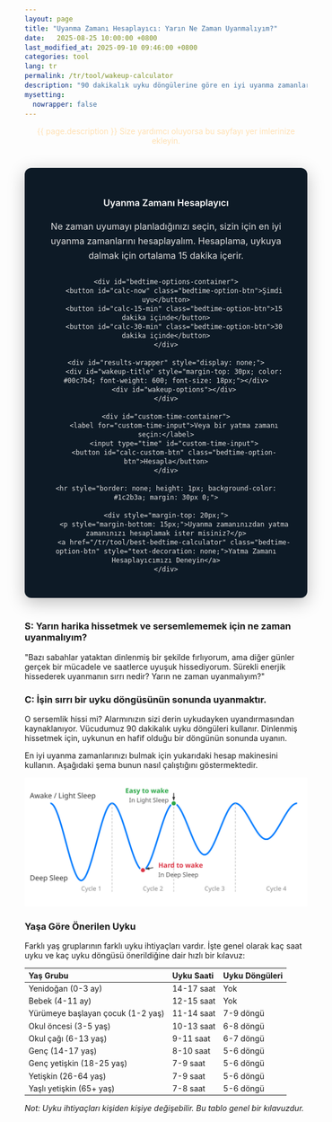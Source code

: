 ```yaml
---
layout: page
title: "Uyanma Zamanı Hesaplayıcı: Yarın Ne Zaman Uyanmalıyım?"
date:   2025-08-25 10:00:00 +0800
last_modified_at: 2025-09-10 09:46:00 +0800
categories: tool
lang: tr
permalink: /tr/tool/wakeup-calculator
description: "90 dakikalık uyku döngülerine göre en iyi uyanma zamanlarını bulun. Yenilenmiş ve enerjik hissederek uyanmanıza yardımcı olabilir."
mysetting:
  nowrapper: false
---
```


<p style="text-align:center;color:#FFE0B2">{{ page.description }} Size yardımcı oluyorsa bu sayfayı yer imlerinize ekleyin.</p>


<style>
    #sleep-calculator-container {
        font-family: -apple-system, BlinkMacSystemFont, "Segoe UI", Roboto, Helvetica, Arial, sans-serif;
        max-width: 500px;
        margin: 40px auto;
        padding: 30px;
        border-radius: 12px;
        box-shadow: 0 8px 30px rgba(0,0,0,0.25);
        background: #0d1a26;
        color: #e0e0e0;
        text-align: center;
    }
    #sleep-calculator-container h3 {
        color: #ffffff;
        font-weight: 600;
        margin-bottom: 20px;
    }
    #sleep-calculator-container p {
        color: #e0e0e0;
        font-size: 16px;
        line-height: 1.6;
        margin-bottom: 25px;
    }
    #bedtime-options-container {
        display: flex;
        flex-wrap: wrap;
        justify-content: center;
        gap: 10px;
        margin-bottom: 20px;
    }
    .bedtime-option-btn {
        background-color: #1c2b3a;
        color: #00c7b4;
        border: 1px solid #00c7b4;
        padding: 10px 15px;
        border-radius: 20px;
        font-size: 14px;
        font-weight: 600;
        cursor: pointer;
        transition: all 0.2s;
    }
    .bedtime-option-btn:hover, .bedtime-option-btn.active {
        background-color: #00c7b4;
        color: #0d1a26;
    }
    #custom-time-container {
        margin-top: 20px;
        display: flex;
        justify-content: center;
        align-items: center;
        gap: 10px;
        flex-wrap: wrap;
    }
    #custom-time-input {
        background-color: #e0e0e0; /* Light background */
        color: #0d1a26; /* Dark text */
        border: 1px solid #00c7b4;
        padding: 8px;
        border-radius: 8px;
    }
    #wakeup-options {
        display: flex;
        flex-wrap: wrap;
        justify-content: center;
        gap: 12px;
        margin-top: 20px;
    }
    .bedtime {
        background-color: #00c7b4;
        color: #0d1a26;
        padding: 6px 12px;
        border-radius: 14px;
        font-size: 14px;
        font-weight: 600;
        display: flex;
        flex-direction: column;
        align-items: center;
        min-width: 100px;
    }
    .duration-annotation {
        font-size: 12px;
        color: #1c2b3a;
        margin-top: 2px;
        font-weight: 500;
    }
</style>

<div id="sleep-calculator-container">
    <h3>Uyanma Zamanı Hesaplayıcı</h3>
    <p>Ne zaman uyumayı planladığınızı seçin, sizin için en iyi uyanma zamanlarını hesaplayalım. Hesaplama, uykuya dalmak için ortalama 15 dakika içerir.</p>
    
    <div id="bedtime-options-container">
        <button id="calc-now" class="bedtime-option-btn">Şimdi uyu</button>
        <button id="calc-15-min" class="bedtime-option-btn">15 dakika içinde</button>
        <button id="calc-30-min" class="bedtime-option-btn">30 dakika içinde</button>
    </div>

    <div id="results-wrapper" style="display: none;">
        <div id="wakeup-title" style="margin-top: 30px; color: #00c7b4; font-weight: 600; font-size: 18px;"></div>
        <div id="wakeup-options"></div>
    </div>

    <div id="custom-time-container">
        <label for="custom-time-input">Veya bir yatma zamanı seçin:</label>
        <input type="time" id="custom-time-input">
        <button id="calc-custom-btn" class="bedtime-option-btn">Hesapla</button>
    </div>

    <hr style="border: none; height: 1px; background-color: #1c2b3a; margin: 30px 0;">

    <div style="margin-top: 20px;">
        <p style="margin-bottom: 15px;">Uyanma zamanınızdan yatma zamanınızı hesaplamak ister misiniz?</p>
        <a href="/tr/tool/best-bedtime-calculator" class="bedtime-option-btn" style="text-decoration: none;">Yatma Zamanı Hesaplayıcımızı Deneyin</a>
    </div>

</div>

<script>
    document.addEventListener('DOMContentLoaded', function() {
        const wakeupOptionsContainer = document.getElementById('wakeup-options');
        const wakeupTitle = document.getElementById('wakeup-title');
        const resultsWrapper = document.getElementById('results-wrapper');
        const calcNowBtn = document.getElementById('calc-now');
        const calc15MinBtn = document.getElementById('calc-15-min');
        const calc30MinBtn = document.getElementById('calc-30-min');
        const customTimeInput = document.getElementById('custom-time-input');
        const calcCustomBtn = document.getElementById('calc-custom-btn');
        const presetOptionBtns = document.querySelectorAll('#bedtime-options-container .bedtime-option-btn');

        function setDefaultTime() {
            const now = new Date();
            const futureTime = new Date(now.getTime() + 45 * 60 * 1000);
            const hours = String(futureTime.getHours()).padStart(2, '0');
            const minutes = String(futureTime.getMinutes()).padStart(2, '0');
            customTimeInput.value = `${hours}:${minutes}`;
        }

        function formatTime(date) {
            let hours = date.getHours();
            let minutes = date.getMinutes();
            const ampm = hours >= 12 ? 'ÖS' : 'ÖÖ';
            hours = hours % 12;
            hours = hours ? hours : 12; // '0' saati '12' olmalı
            minutes = minutes < 10 ? '0' + minutes : minutes;
            return hours + ':' + minutes + ' ' + ampm;
        }

        function calculateAndShowWakeUpTimes(startTime, startTimeString) {
            if (!wakeupOptionsContainer || !wakeupTitle || !resultsWrapper) return;

            resultsWrapper.style.display = 'block';
            wakeupTitle.textContent = `Eğer ${startTimeString} yatarsanız, şu saatte uyanın:`

            // Add 15 minutes to account for the time it takes to fall asleep.
            const sleepTime = new Date(startTime.getTime() + 15 * 60 * 1000);

            const wakeUpTimes = [];
            const sleepCycleMinutes = 90;
            const numberOfCycles = 6;

            for (let i = 1; i <= numberOfCycles; i++) {
                let wakeUpTime = new Date(sleepTime.getTime() + i * sleepCycleMinutes * 60 * 1000);
                
                const durationHours = Math.floor((i * sleepCycleMinutes) / 60);
                const durationMinutes = (i * sleepCycleMinutes) % 60;
                let durationText = `${durationHours}s`;
                if (durationMinutes > 0) {
                    durationText += ` ${durationMinutes}d`;
                }

                wakeUpTimes.push({time: wakeUpTime, duration: durationText});
            }

            wakeupOptionsContainer.innerHTML = '';
            
            // Show the best times first (longer sleep)
            wakeUpTimes.reverse().forEach(wt => {
                const wakeupElement = document.createElement('div');
                wakeupElement.className = 'bedtime'; // Reuse style
                
                const timeSpan = document.createElement('span');
                timeSpan.textContent = formatTime(wt.time);
                
                const durationSpan = document.createElement('span');
                durationSpan.className = 'duration-annotation';
                durationSpan.textContent = `(${wt.duration} uyku)`;

                wakeupElement.appendChild(timeSpan);
                wakeupElement.appendChild(durationSpan);
                wakeupOptionsContainer.appendChild(wakeupElement);
            });
        }

        function setActiveButton(activeBtn) {
            presetOptionBtns.forEach(btn => btn.classList.remove('active'));
            if (activeBtn) {
                activeBtn.classList.add('active');
            }
        }

        calcNowBtn.addEventListener('click', () => {
            setActiveButton(calcNowBtn);
            calculateAndShowWakeUpTimes(new Date(), 'şimdi');
        });

        calc15MinBtn.addEventListener('click', () => {
            setActiveButton(calc15MinBtn);
            const startTime = new Date(new Date().getTime() + 15 * 60 * 1000);
            calculateAndShowWakeUpTimes(startTime, '15 dakika içinde');
        });

        calc30MinBtn.addEventListener('click', () => {
            setActiveButton(calc30MinBtn);
            const startTime = new Date(new Date().getTime() + 30 * 60 * 1000);
            calculateAndShowWakeUpTimes(startTime, '30 dakika içinde');
        });

        calcCustomBtn.addEventListener('click', () => {
            setActiveButton(null); // No preset button is active
            const timeValue = customTimeInput.value;
            if (!timeValue) {
                // Maybe provide feedback to the user
                if (resultsWrapper) resultsWrapper.style.display = 'none';
                wakeupTitle.textContent = 'Lütfen önce bir zaman seçin.';
                wakeupOptionsContainer.innerHTML = '';
                return;
            }

            const [hours, minutes] = timeValue.split(':');
            const now = new Date();
            const startTime = new Date(now.getFullYear(), now.getMonth(), now.getDate(), hours, minutes);

            // If the selected time is earlier than now, assume it's for the next day
            if (startTime < now) {
                startTime.setDate(startTime.getDate() + 1);
            }
            
            calculateAndShowWakeUpTimes(startTime, `${formatTime(startTime)}'de`);
        });
        
        // Set default time for the custom input
        setDefaultTime();
    });
</script>

### S: Yarın harika hissetmek ve sersemlememek için ne zaman uyanmalıyım?

"Bazı sabahlar yataktan dinlenmiş bir şekilde fırlıyorum, ama diğer günler gerçek bir mücadele ve saatlerce uyuşuk hissediyorum. Sürekli enerjik hissederek uyanmanın sırrı nedir? Yarın ne zaman uyanmalıyım?"

### C: İşin sırrı bir uyku döngüsünün sonunda uyanmaktır.

O sersemlik hissi mi? Alarmınızın sizi derin uykudayken uyandırmasından kaynaklanıyor. Vücudumuz 90 dakikalık uyku döngüleri kullanır. Dinlenmiş hissetmek için, uykunun en hafif olduğu bir döngünün sonunda uyanın.

En iyi uyanma zamanlarınızı bulmak için yukarıdaki hesap makinesini kullanın. Aşağıdaki şema bunun nasıl çalıştığını göstermektedir.

<p style="text-align:center;">
  <img src="/assets/img/sleep_cycle_explanation.svg" alt="Derin bir uyku evresinde uyanmaktan kaynaklanan sersemliği önleyerek, 90 dakikalık bir uyku döngüsünün sonunda uyanmanın en iyi zaman olduğunu gösteren bir şema." style="max-width: 100%;"/>
</p>

### Yaşa Göre Önerilen Uyku

Farklı yaş gruplarının farklı uyku ihtiyaçları vardır. İşte genel olarak kaç saat uyku ve kaç uyku döngüsü önerildiğine dair hızlı bir kılavuz:

| Yaş Grubu | Uyku Saati | Uyku Döngüleri |
| :--- | :--- | :--- |
| Yenidoğan (0-3 ay) | 14-17 saat | Yok |
| Bebek (4-11 ay) | 12-15 saat | Yok |
| Yürümeye başlayan çocuk (1-2 yaş) | 11-14 saat | 7-9 döngü |
| Okul öncesi (3-5 yaş) | 10-13 saat | 6-8 döngü |
| Okul çağı (6-13 yaş) | 9-11 saat | 6-7 döngü |
| Genç (14-17 yaş) | 8-10 saat | 5-6 döngü |
| Genç yetişkin (18-25 yaş) | 7-9 saat | 5-6 döngü |
| Yetişkin (26-64 yaş) | 7-9 saat | 5-6 döngü |
| Yaşlı yetişkin (65+ yaş) | 7-8 saat | 5-6 döngü |

*Not: Uyku ihtiyaçları kişiden kişiye değişebilir. Bu tablo genel bir kılavuzdur.*
